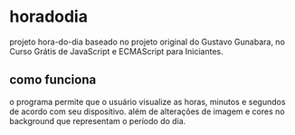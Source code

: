# horadodia
projeto hora-do-dia baseado no projeto original do Gustavo Gunabara, no Curso Grátis de JavaScript e ECMAScript para Iniciantes.

## como funciona
o programa permite que o usuário visualize as horas, minutos e segundos de acordo com seu dispositivo.
além de alterações de imagem e cores no background que representam o período do dia.

